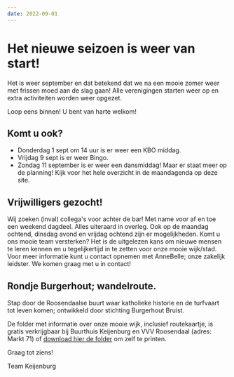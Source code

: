 ```yaml
---
date: 2022-09-01
---
```


# Het nieuwe seizoen is weer van start!

Het is weer september en dat betekend dat we na een mooie zomer weer met frissen moed aan de slag gaan!
Alle verenigingen starten weer op en extra activiteiten worden weer opgezet.

Loop eens binnen! U bent van harte welkom!

## Komt u ook?

-   Donderdag 1 sept om 14 uur is er weer een KBO middag.
-   Vrijdag 9 sept is er weer Bingo.
-   Zondag 11 september is er weer een dansmiddag!
    Maar er staat meer op de planning! Kijk voor het hele overzicht in de maandagenda op deze site.

## Vrijwilligers gezocht!

Wij zoeken (inval) collega's voor achter de bar! Met name voor af en toe een weekend dagdeel. Alles uiteraard in overleg.
Ook op de maandag ochtend, dinsdag avond en vrijdag ochtend zijn er mogelijkheden.
Komt u ons mooie team versterken? Het is de uitgelezen kans om nieuwe mensen te leren kennen en u tegelijkertijd in te zetten voor onze mooie wijk/stad.
Voor meer informatie kunt u contact opnemen met AnneBelle; onze zakelijk leidster. We komen graag met u in contact!

## Rondje Burgerhout; wandelroute.

Stap door de Roosendaalse buurt waar katholieke historie en de turfvaart tot leven komen;
ontwikkeld door stichting Burgerhout Bruist.

De folder met informatie over onze mooie wijk, inclusief routekaartje, is gratis verkrijgbaar
bij Buurthuis Keijenburg en VVV Roosendaal (adres: Markt 71) of [download hier de folder](/lib/files/rondje-burgerhout.pdf) om zelf te printen.

Graag tot ziens!

Team Keijenburg
